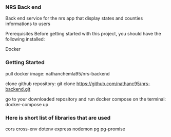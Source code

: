 ### NRS Back end

Back end service for the nrs app that display states and counties informations to users 

Prerequisites
Before getting started with this project, you should have the following installed:

Docker

### Getting Started

pull docker image: nathanchemla95/nrs-backend 

clone github repository: git clone https://github.com/nathanc95/nrs-backend.git

go to your downloaded repository and run docker compose on the terminal: docker-compose up

### Here is short list of libraries that are used

cors
cross-env
dotenv
express
nodemon
pg
pg-promise
